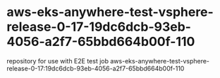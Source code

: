 # aws-eks-anywhere-test-vsphere-release-0-17-19dc6dcb-93eb-4056-a2f7-65bbd664b00f-110
repository for use with E2E test job aws-eks-anywhere-test-vsphere-release-0-17:19dc6dcb-93eb-4056-a2f7-65bbd664b00f-110

